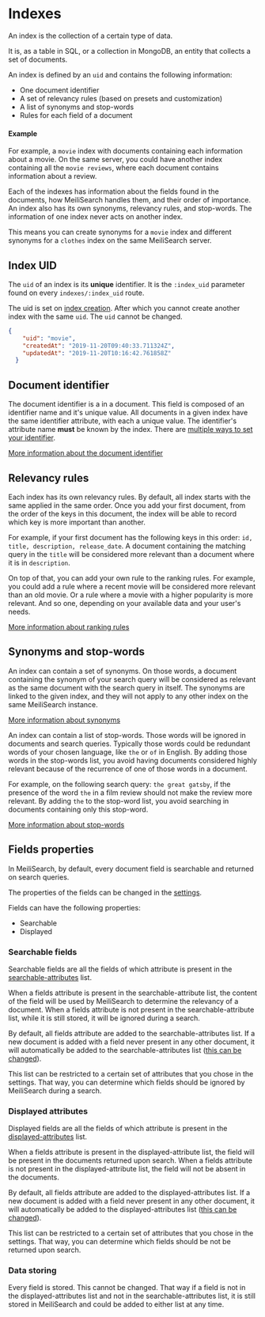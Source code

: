 # Indexes

An index is the collection of a certain type of data.

It is, as a table in SQL, or a collection in MongoDB, an entity that collects a set of documents.

An index is defined by an `uid` and contains the following information:
- One document identifier <glossary word="attribute"/>
- A set of relevancy rules (based on presets and customization)
- A list of synonyms and stop-words
- Rules for each field of a document


#### Example

For example, a `movie` index with documents containing each information about a movie. On the same server, you could have another index containing all the `movie reviews`, where each document contains information about a review.

Each of the indexes has information about the fields found in the documents, how MeiliSearch handles them, and their order of importance. An index also has its own synonyms, relevancy rules, and stop-words. The information of one index never acts on another index.

This means you can create synonyms for a `movie` index and different synonyms for a `clothes` index on the same MeiliSearch server.

## Index UID

The `uid` of an index is its **unique** identifier. It is the `:index_uid` parameter found on every `indexes/:index_uid` route.

The uid is set on [index creation](/references/indexes.md#create-an-index). After which you cannot create another index with the same `uid`.
The `uid` cannot be changed.


```json
{
    "uid": "movie",
    "createdAt": "2019-11-20T09:40:33.711324Z",
    "updatedAt": "2019-11-20T10:16:42.761858Z"
  }
```

## Document identifier

The document identifier is a <glossary word="field" /> in a document. This field is composed of an identifier <glossary word="attribute"/> name and it's unique value. All documents in a given index have the same identifier attribute, with each a unique value. The identifier's attribute name **must** be known by the index. There are [multiple ways to set your identifier](/guides/main_concepts/documents.md#setting-the-identifier).

[More information about the document identifier](/guides/main_concepts/documents.md#identifier)

## Relevancy rules

Each index has its own relevancy rules. By default, all index starts with the same <glossary word="ranking rules"/> applied in the same order. Once you add your first document, from the order of the keys in this document, the index will be able to record which key is more important than another.

For example, if your first document has the following keys in this order: `id, title, description, release_date`. A document containing the matching query in the `title` will be considered more relevant than a document where it is in `description`.

On top of that, you can add your own rule to the ranking rules. For example, you could add a rule where a recent movie will be considered more relevant than an old movie. Or a rule where a movie with a higher popularity is more relevant. And so one, depending on your available data and your user's needs.

[More information about ranking rules](/guides/main_concepts/relevancy.md)

## Synonyms and stop-words

An index can contain a set of synonyms. On those words, a document containing the synonym of your search query will be considered as relevant as the same document with the search query in itself. The synonyms are linked to the given index, and they will not apply to any other index on the same MeiliSearch instance.

[More information about synonyms](/guides/advanced_guides/synonyms.md)

An index can contain a list of stop-words. Those words will be ignored in documents and search queries. Typically those words could be redundant words of your chosen language, like `the` or `of` in English.
By adding those words in the stop-words list, you avoid having documents considered highly relevant because of the recurrence of one of those words in a document.

For example, on the following search query: `the great gatsby`, if the presence of the word `the` in a film review should not make the review more relevant. By adding `the` to the stop-word list, you avoid searching in documents containing only this stop-word.

[More information about stop-words](/guides/advanced_guides/stop_words.md)

## Fields properties

In MeiliSearch, by default, every document field is searchable and returned on search queries.

The properties of the fields can be changed in the [settings](/references/settings.md).

Fields can have the following properties:
- Searchable
- Displayed

### Searchable fields

Searchable fields are all the fields of which attribute is present in the [searchable-attributes](/references/searchable_attributes.md) list.

When a fields attribute is present in the searchable-attribute list, the content of the field will be used by MeiliSearch to determine the relevancy of a document.
When a fields attribute is not present in the searchable-attribute list, while it is still stored, it will be ignored during a search.

By default, all fields attribute are added to the searchable-attributes list. If a new document is added with a field never present in any other document, it will automatically be added to the searchable-attributes list ([this can be changed](/references/accept_new_fields.md)).

This list can be restricted to a certain set of attributes that you chose in the settings. That way, you can determine which fields should be ignored by MeiliSearch during a search.

### Displayed attributes

Displayed fields are all the fields of which attribute is present in the [displayed-attributes](/references/displayed_attributes.md) list.

When a fields attribute is present in the displayed-attribute list, the field will be present in the documents returned upon search.
When a fields attribute is not present in the displayed-attribute list, the field will not be absent in the documents.

By default, all fields attribute are added to the displayed-attributes list. If a new document is added with a field never present in any other document, it will automatically be added to the displayed-attributes list ([this can be changed](/references/accept_new_fields.md)).

This list can be restricted to a certain set of attributes that you chose in the settings. That way, you can determine which fields should be not be returned upon search.

### Data storing

Every field is stored. This cannot be changed. That way if a field is not in the displayed-attributes list and not in the searchable-attributes list, it is still stored in MeiliSearch and could be added to either list at any time.
